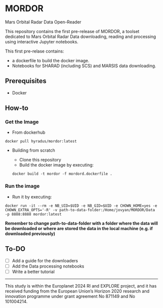 # MORDOR
Mars Orbital Radar Data Open-Reader

This repository contains the first pre-release of MORDOR, a toolset dedicated to Mars Orbital Radar Data downloading, reading and processing using interactive Jupyter notebooks.

This first pre-relase contains:

* a dockerfile to build the docker image.
* Notebooks for SHARAD (including SCS) and MARSIS data downloading.

## Prerequisites

* Docker

## How-to
### Get the Image

* From dockerhub
```
docker pull hyradus/mordor:latest
```

* Building from scratch

  * Clone this repository
  * Build the docker image by executing:
  ```
  docker build -t mordor -f mordord.dockerfile .
  ```

### Run the image

* Run it by executing:
```
docker run -it --rm -e NB_UID=$UID -e NB_GID=$UID -e CHOWN_HOME=yes -e CHOWN_EXTRA_OPTS='-R' -v path-to-data-folder:/Home/jovyan/MORDOR/Data -p 8888:8888 mordor:latest
```
**Remember to change path-to-data-folder with a folder where the data will be downloaded or where are stored the data in the local machine (e.g. if downloaded previously)**

## To-DO

* [ ] Add a guide for the downloaders
* [ ] Add the Data processing notebooks
* [ ] Write a better tutorial

_____________________
This study is within the Europlanet 2024 RI and EXPLORE project, and it has received funding from the European Union’s Horizon 2020 research and innovation programme under grant agreement No 871149 and No 101004214.

